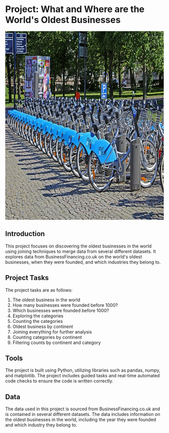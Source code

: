 # Project: What and Where are the World's Oldest Businesses
<p align="center">
  <img src="https://github.com/nguneonard/SQL_Projects/blob/main/Bike%20Sharing/Bicycle-sharing_systems.jpg"  title="hover text", width="1000" height="600">
</p>

## Introduction
This project focuses on discovering the oldest businesses in the world using joining techniques to merge data from several different datasets. It explores data from BusinessFinancing.co.uk on the world's oldest businesses, when they were founded, and which industries they belong to.

## Project Tasks
The project tasks are as follows:

1. The oldest business in the world
2. How many businesses were founded before 1000?
3. Which businesses were founded before 1000?
4. Exploring the categories
5. Counting the categories
6. Oldest business by continent
7. Joining everything for further analysis
8. Counting categories by continent
9. Filtering counts by continent and category

## Tools
The project is built using Python, utilizing libraries such as pandas, numpy, and matplotlib. The project includes guided tasks and real-time automated code checks to ensure the code is written correctly.

## Data
The data used in this project is sourced from BusinessFinancing.co.uk and is contained in several different datasets. The data includes information on the oldest businesses in the world, including the year they were founded and which industry they belong to.

